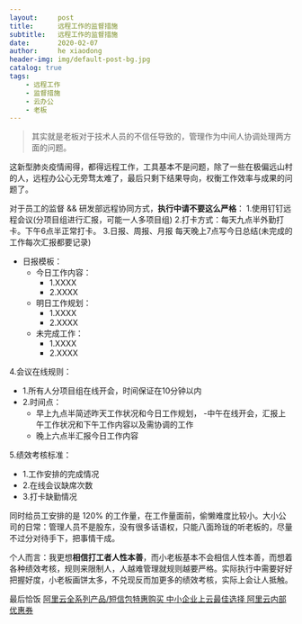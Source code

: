 ```yaml
---
layout:     post
title:      远程工作的监督措施
subtitle:   远程工作的监督措施
date:       2020-02-07
author:     he xiaodong
header-img: img/default-post-bg.jpg
catalog: true
tags:
    - 远程工作
    - 监督措施
    - 云办公
    - 老板
---
```


> 其实就是老板对于技术人员的不信任导致的，管理作为中间人协调处理两方面的问题。

这新型肺炎疫情闹得，都得远程工作，工具基本不是问题，除了一些在极偏远山村的人，远程办公心无旁骛太难了，最后只剩下结果导向，权衡工作效率与成果的问题了。

对于员工的监督 && 研发部远程协同方式，**执行中请不要这么严格**：
1.使用钉钉远程会议(分项目组进行汇报，可能一人多项目组) 
2.打卡方式：每天九点半外勤打卡。下午6点半正常打卡。 
3.日报、周报、月报 每天晚上7点写今日总结(未完成的工作每次汇报都要记录) 
- 日报模板： 
    - 今日工作内容： 
        - 1.XXXX 
        - 2.XXXX 
    - 明日工作规划： 
        - 1.XXXX 
        - 2.XXXX 
    - 未完成工作： 
        - 1.XXXX 
        - 2.XXXX 

4.会议在线规则： 
- 1.所有人分项目组在线开会，时间保证在10分钟以内 
- 2.时间点：
    - 早上九点半简述昨天工作状况和今日工作规划， 
    -中午在线开会，汇报上午工作状况和下午工作内容以及需协调的工作 
    - 晚上六点半汇报今日工作内容 

5.绩效考核标准： 
- 1.工作安排的完成情况 
- 2.在线会议缺席次数 
- 3.打卡缺勤情况

同时给员工安排的是 120% 的工作量，在工作量面前，偷懒难度比较小。大小公司的日常：管理人员不是股东，没有很多话语权，只能八面玲珑的听老板的，尽量不过分对待手下，把事情干成。

个人而言：我更想**相信打工者人性本善**，而小老板基本不会相信人性本善，而想着各种绩效考核，规则来限制人，人越难管理就规则越要严格。实际执行中需要好好把握好度，小老板画饼太多，不兑现反而加更多的绩效考核，实际上会让人抵触。


最后恰饭 [阿里云全系列产品/短信包特惠购买 中小企业上云最佳选择 阿里云内部优惠券](https://www.aliyun.com/minisite/goods?userCode=0amqgcs9)
